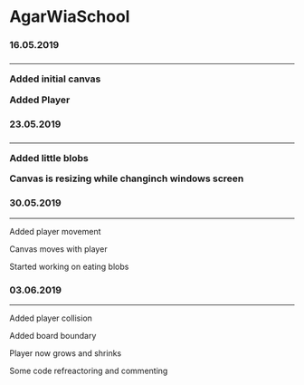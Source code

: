 # AgarWiaSchool
<h3> 16.05.2019 <h3>
<hr>
<p> Added initial canvas </p>
<p> Added Player </p>
<h3> 23.05.2019 <h3>
<hr>
<p> Added little blobs </p>
<p> Canvas is resizing while changinch windows screen </p>
<h3>30.05.2019</h3>
<hr>
<p>Added player movement</p>
<p>Canvas moves with player</p>
<p>Started working on eating blobs</p>
<h3>03.06.2019</h3>
<hr>
<p>Added player collision</p>
<p>Added board boundary</p>
<p>Player now grows and shrinks</p>
<p>Some code refreactoring and commenting</p>
